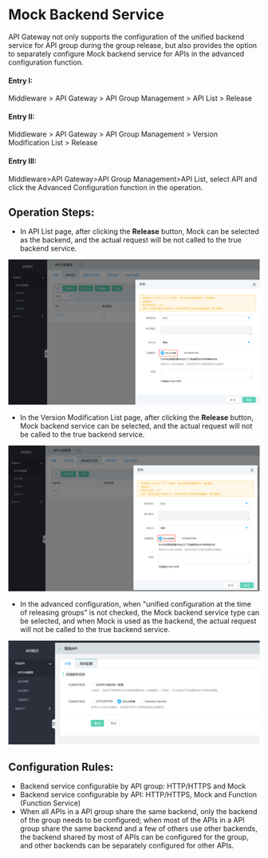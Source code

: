 # Mock Backend Service

API Gateway not only supports the configuration of the unified backend service for API group during the group release, but also provides the option to separately configure Mock backend service for APIs in the advanced configuration function.


#### Entry I:
Middleware > API Gateway > API Group Management > API List > Release

#### Entry II:
Middleware > API Gateway > API Group Management > Version Modification List > Release

#### Entry III:
Middleware>API Gateway>API Group Management>API List, select API and click the Advanced Configuration function in the operation.


##  Operation Steps:
- In API List page, after clicking the **Release** button, Mock can be selected as the backend, and the actual request will be not called to the true backend service.

 ![API列表](../../../../../image/Internet-Middleware/API-Gateway/back-end-Mock1.png)
 

- In the Version Modification List page, after clicking the **Release** button, Mock backend service can be selected, and the actual request will not be called to the true backend service.

 ![API列表](../../../../../image/Internet-Middleware/API-Gateway/back-end-Mock2.png)
 
 
- In the advanced configuration, when "unified configuration at the time of releasing groups" is not checked, the Mock backend service type can be selected, and when Mock is used as the backend, the actual request will not be called to the true backend service.

 ![API列表](../../../../../image/Internet-Middleware/API-Gateway/back-end-Mock3.png)


##  Configuration Rules:
- Backend service configurable by API group: HTTP/HTTPS and Mock
- Backend service configurable by API: HTTP/HTTPS, Mock and Function (Function Service)
- When all APIs in a API group share the same backend, only the backend of the group needs to be configured; when most of the APIs in a API group share the same backend and a few of others use other backends, the backend shared by most of APIs can be configured for the group, and other backends can be separately configured for other APIs.
